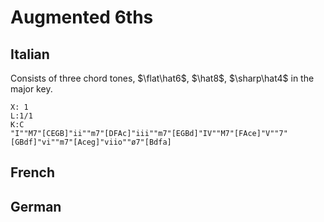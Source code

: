 # Augmented 6ths

## Italian

Consists of three chord tones, $\flat\hat6$, $\hat8$, $\sharp\hat4$ in the major key.

```music-abc
X: 1
L:1/1
K:C
"I""M7"[CEGB]"ii""m7"[DFAc]"iii""m7"[EGBd]"IV""M7"[FAce]"V""7"[GBdf]"vi""m7"[Aceg]"viio""ø7"[Bdfa]
```

## French

## German
